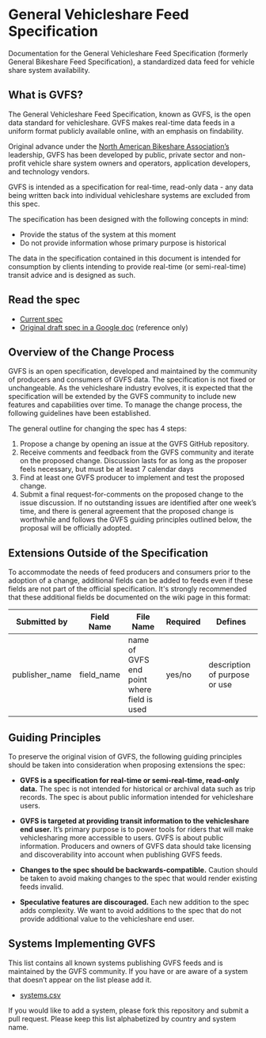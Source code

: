# General Vehicleshare Feed Specification

Documentation for the General Vehicleshare Feed Specification (formerly General Bikeshare Feed Specification), a standardized data feed for vehicle share system availability.

## What is GVFS?
The General Vehicleshare Feed Specification, known as GVFS, is the open data standard for vehicleshare. GVFS makes real-time data feeds in a uniform format publicly available online, with an emphasis on findability.

Original advance under the [North American Bikeshare Association’s](http://www.nabsa.net) leadership, GVFS has been developed by public, private sector and non-profit vehicle share system owners and operators, application developers, and technology vendors.

GVFS is intended as a specification for real-time, read-only data - any data being written back into individual vehicleshare systems are excluded from this spec.

The specification has been designed with the following concepts in mind:
*	Provide the status of the system at this moment
*	Do not provide information whose primary purpose is historical

The data in the specification contained in this document is intended for consumption by clients intending to provide real-time (or semi-real-time) transit advice and is designed as such.

## Read the spec

* [Current spec](gvfs.md)
* [Original draft spec in a Google doc](https://docs.google.com/document/d/1BQPZCKpem4-n6lUQDD4Mi8E5hNZ0-lhY62IVtWuyhec/edit#heading=h.ic7i1m4gcev7) (reference only)

## Overview of the Change Process
GVFS is an open specification, developed and maintained by the community of producers and consumers of GVFS data.
The specification is not fixed or unchangeable. As the vehicleshare industry evolves, it is expected that the specification will be extended by the GVFS community to include new features and capabilities over time. To manage the change process, the following guidelines have been established.

The general outline for changing the spec has 4 steps:
1.	Propose a change by opening an issue at the GVFS GitHub repository.
2.	Receive comments and feedback from the GVFS community and iterate on the proposed change. Discussion lasts for as long as the proposer feels necessary, but must be at least 7 calendar days
3.	Find at least one GVFS producer to implement and test the proposed change.
4.	Submit a final request-for-comments on the proposed change to the issue discussion. If no outstanding issues are identified after one week’s time, and there is general agreement that the proposed change is worthwhile and follows the GVFS guiding principles outlined below, the proposal will be officially adopted.


## Extensions Outside of the Specification ##
To accommodate the needs of feed producers and consumers prior to the adoption of a change, additional fields can be added to feeds even if these fields are not part of the official specification. It's strongly recommended that these additional fields be documented on the wiki page in this format:

Submitted by | Field Name  | File Name | Required | Defines
---------- | ------------ | -------- | ------- |-------
publisher_name | field_name |  name of GVFS end point where field is used | yes/no | description of purpose or use

## Guiding Principles
To preserve the original vision of GVFS, the following guiding principles should be taken into consideration when proposing extensions the spec:

* **GVFS is a specification for real-time or semi-real-time, read-only data.**
The spec is not intended for historical or archival data such as trip records.
The spec is about public information intended for vehicleshare users.

* **GVFS is targeted at providing transit information to the vehicleshare end user.**
 It’s primary purpose is to power tools for riders that will make vehiclesharing more accessible to users.  GVFS is about public information. Producers and owners of GVFS data should take licensing and discoverability into account when publishing GVFS feeds.

* **Changes to the spec should be backwards-compatible.**
Caution should be taken to avoid making changes to the spec that would render existing feeds invalid.

* **Speculative features are discouraged.**
Each new addition to the spec adds complexity. We want to avoid additions to the spec that do not provide additional value to the vehicleshare end user.

## Systems Implementing GVFS
This list contains all known systems publishing GVFS feeds and is maintained by the GVFS community. If you have or are aware of a system that doesn’t appear on the list please add it.

* [systems.csv](systems.csv)

If you would like to add a system, please fork this repository and submit a pull request. Please keep this list alphabetized by country and system name.
